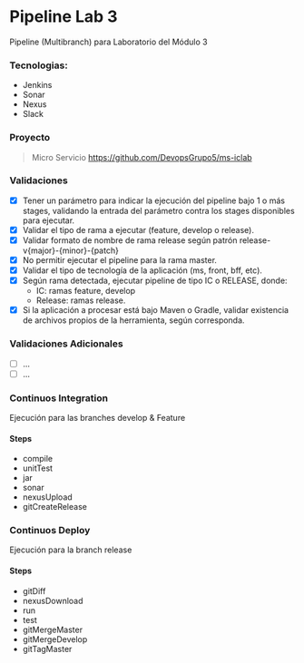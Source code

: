 # Pipeline Lab 3

Pipeline (Multibranch) para Laboratorio del Módulo 3

### Tecnologias:

- Jenkins
- Sonar
- Nexus
- Slack

### Proyecto

> Micro Servicio
> https://github.com/DevopsGrupo5/ms-iclab

### Validaciones

- [x] Tener un parámetro para indicar la ejecución del pipeline bajo 1 o más stages, validando la entrada del parámetro contra los stages disponibles para ejecutar.
- [x] Validar el tipo de rama a ejecutar (feature, develop o release).
- [x] Validar formato de nombre de rama release según patrón release-v{major}-{minor}-{patch}
- [x] No permitir ejecutar el pipeline para la rama master.
- [x] Validar el tipo de tecnología de la aplicación (ms, front, bff, etc).
- [x] Según rama detectada, ejecutar pipeline de tipo IC o RELEASE, donde:
  - IC: ramas feature, develop
  - Release: ramas release.
- [x] Si la aplicación a procesar está bajo Maven o Gradle, validar existencia de archivos propios de la herramienta, según corresponda.

### Validaciones Adicionales

- [ ] ...
- [ ] ...

### Continuos Integration

Ejecución para las branches develop & Feature

#### Steps

- compile
- unitTest
- jar
- sonar
- nexusUpload
- gitCreateRelease

### Continuos Deploy

Ejecución para la branch release

#### Steps

- gitDiff
- nexusDownload
- run
- test
- gitMergeMaster
- gitMergeDevelop
- gitTagMaster
